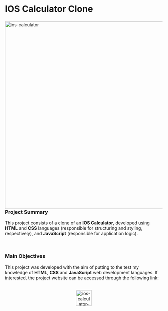 # IOS Calculator Clone
<div>
    <img src=images/calculator.png alt=ios-calculator align=left height=600px>
    <h3>Project Summary</h3>
    <p>This project consists of a clone of an <strong>IOS Calculator</strong>, developed using <strong>HTML</strong> and <strong>CSS</strong> languages (responsible for structuring and styling, respectively), and <strong>JavaScript</strong> (responsible for application logic).</p><br>
    <h3>Main Objectives</h3>
    <p>This project was developed with the aim of putting to the test my knowledge of <strong>HTML</strong>, <strong>CSS</strong> and <strong>JavaScript</strong> web development languages. If interested, the project website can be accessed through the following link:</p><br>
    <div align="center">
        <a href='https://ritik-ios-calci.netlify.app/' target="_blank"><img src=images/ios-calculator-link.png alt="ios-calculator-link" height=50px></a>
    </div>
</div>
